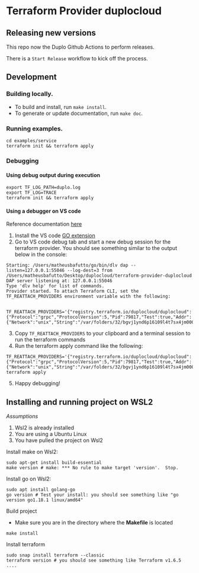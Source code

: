 # Terraform Provider duplocloud

## Releasing new versions

This repo now the Duplo Github Actions to perform releases.

There is a `Start Release` workflow to kick off the process.

## Development

### Building locally.

 - To build and install, run `make install`.
 - To generate or update documentation, run `make doc`.

### Running examples.

```shell
cd examples/service
terraform init && terraform apply
```

### Debugging

#### Using debug output during execution

``` shell
export TF_LOG_PATH=duplo.log
export TF_LOG=TRACE
terraform init && terraform apply
```

#### Using a debugger on VS code

Reference documentation [here](https://developer.hashicorp.com/terraform/plugin/debugging#debugger-based-debugging)

1. Install the VS code [GO extension](https://marketplace.visualstudio.com/items?itemName=golang.go)
2. Go to VS code debug tab and start a new debug session for the terraform provider. You should see something similar to the output below in the console:
```
Starting: /Users/matheusbafutto/go/bin/dlv dap --listen=127.0.0.1:55046 --log-dest=3 from /Users/matheusbafutto/Desktop/duplocloud/terraform-provider-duplocloud
DAP server listening at: 127.0.0.1:55046
Type 'dlv help' for list of commands.
Provider started. To attach Terraform CLI, set the TF_REATTACH_PROVIDERS environment variable with the following:

	TF_REATTACH_PROVIDERS='{"registry.terraform.io/duplocloud/duplocloud":{"Protocol":"grpc","ProtocolVersion":5,"Pid":79817,"Test":true,"Addr":{"Network":"unix","String":"/var/folders/32/bgvj1ynd6p16109l4t7sx4jm0000gn/T/plugin2604224326"}}}'
```
3. Copy `TF_REATTACH_PROVIDERS` to your clipboard and a terminal session to run the terraform commands
4. Run the terraform apply command like the following:
```
TF_REATTACH_PROVIDERS='{"registry.terraform.io/duplocloud/duplocloud":{"Protocol":"grpc","ProtocolVersion":5,"Pid":79817,"Test":true,"Addr":{"Network":"unix","String":"/var/folders/32/bgvj1ynd6p16109l4t7sx4jm0000gn/T/plugin2604224326"}}}' terraform apply
```
5. Happy debugging!

## Installing and running project on WSL2
*Assumptions*
1. Wsl2 is already installed
2. You are using a Ubuntu Linux
3. You have pulled the project on Wsl2

Install make on Wsl2:

```shell
sudo apt-get install build-essential
make version # make: *** No rule to make target 'version'.  Stop.
```

Install go on Wsl2:
```shell
sudo apt install golang-go
go version # Test your install: you should see something like "go version go1.18.1 linux/amd64"
```

Build project
- Make sure you are in the directory where the **Makefile** is located
```
make install
```

Install terraform
```shell
sudo snap install terraform --classic
terraform version # you should see something like Terraform v1.6.5 ....
```